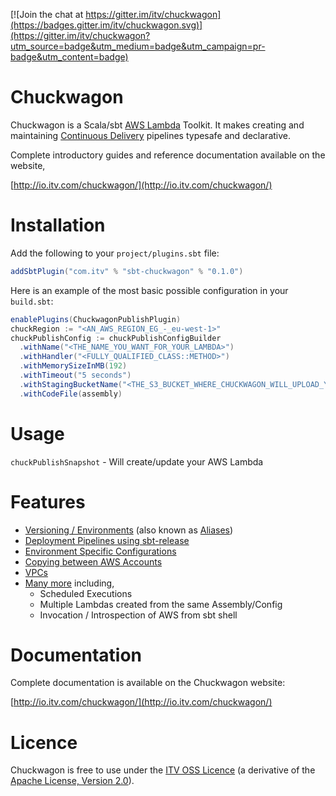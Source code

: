 [![Join the chat at https://gitter.im/itv/chuckwagon](https://badges.gitter.im/itv/chuckwagon.svg)](https://gitter.im/itv/chuckwagon?utm_source=badge&utm_medium=badge&utm_campaign=pr-badge&utm_content=badge)

# Chuckwagon

Chuckwagon is a Scala/sbt [AWS Lambda](https://aws.amazon.com/lambda/) Toolkit. It makes creating and maintaining [Continuous Delivery](http://www.alwaysagileconsulting.com/articles/what-is-continuous-delivery/) pipelines typesafe and declarative.

Complete introductory guides and reference documentation available on the website,

[http://io.itv.com/chuckwagon/](http://io.itv.com/chuckwagon/)

# Installation

Add the following to your `project/plugins.sbt` file:


```scala
addSbtPlugin("com.itv" % "sbt-chuckwagon" % "0.1.0")
```

Here is an example of the most basic possible configuration in your `build.sbt`:

```scala
enablePlugins(ChuckwagonPublishPlugin)
chuckRegion := "<AN_AWS_REGION_EG_-_eu-west-1>"
chuckPublishConfig := chuckPublishConfigBuilder
  .withName("<THE_NAME_YOU_WANT_FOR_YOUR_LAMBDA>")  
  .withHandler("<FULLY_QUALIFIED_CLASS::METHOD>")
  .withMemorySizeInMB(192)
  .withTimeout("5 seconds")
  .withStagingBucketName("<THE_S3_BUCKET_WHERE_CHUCKWAGON_WILL_UPLOAD_YOUR_CODE")
  .withCodeFile(assembly)
```

# Usage

```chuckPublishSnapshot``` - Will create/update your AWS Lambda

# Features 

* [Versioning / Environments](http://io.itv.com/chuckwagon/#DeploymentPipelines) (also known as [Aliases](http://docs.aws.amazon.com/lambda/latest/dg/versioning-aliases.html))
* [Deployment Pipelines using sbt-release](http://io.itv.com/chuckwagon/#sbt-release) 
* [Environment Specific Configurations](http://io.itv.com/chuckwagon/#EnvironmentConfiguration)
* [Copying between AWS Accounts](http://io.itv.com/chuckwagon/#MultipleAWSAccounts)
* [VPCs](http://io.itv.com/chuckwagon/#VPCs)
* [Many more](http://io.itv.com/chuckwagon/#Reference) including,
  * Scheduled Executions
  * Multiple Lambdas created from the same Assembly/Config
  * Invocation / Introspection of AWS from sbt shell

# Documentation

Complete documentation is available on the Chuckwagon website:

[http://io.itv.com/chuckwagon/](http://io.itv.com/chuckwagon/)

# Licence

Chuckwagon is free to use under the [ITV OSS Licence](http://io.itv.com/chuckwagon/) (a derivative of the [Apache License, Version 2.0](https://www.apache.org/licenses/LICENSE-2.0.html)).